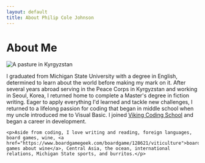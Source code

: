 ```yaml
---
layout: default
title: About Philip Cole Johnson
---
```


<div class="post">
  <h1 class="pageTitle">About Me</h1>
  <img src="{{ '/assets/img/kyrgyzstan.jpg' | prepend: site.baseurl }}" alt="A pasture in Kyrgyzstan">
    <p>I graduated from Michigan State University with a degree in English, determined to learn about the world before making my mark on it. After several years abroad serving in the Peace Corps in Kyrgyzstan and working in Seoul, Korea, I returned home to complete a Master's degree in fiction writing. Eager to apply everything I'd learned and tackle new challenges, I returned to a lifelong passion for coding that began in middle school when my uncle introduced me to Visual Basic. I joined <a href="http://www.vikingcodeschool.com">Viking Coding School</a> and began a career in development.</p>

    <p>Aside from coding, I love writing and reading, foreign languages, board games, wine, <a href="https://www.boardgamegeek.com/boardgame/128621/viticulture">board games about wine</a>, Central Asia, the ocean, international relations, Michigan State sports, and burritos.</p>
</div>